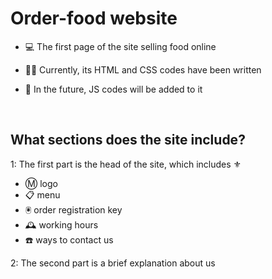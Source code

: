 # Order-food website

- 💻 The first page of the site selling food online

- 👨‍💻 Currently, its HTML and CSS codes have been written

- 🌱 In the future, JS codes will be added to it

<br/>

## What sections does the site include?

1: The first part is the head of the site, which includes ⚜️
- Ⓜ️ logo
- 📋 menu
- 🖲️ order registration key
- 🕰️ working hours
- ☎️ ways to contact us

2: The second part is a brief explanation about us






